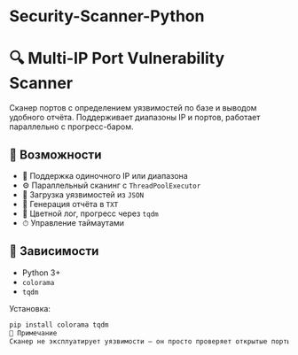 # Security-Scanner-Python
# 🔍 Multi-IP Port Vulnerability Scanner

Сканер портов с определением уязвимостей по базе и выводом удобного отчёта. Поддерживает диапазоны IP и портов, работает параллельно с прогресс-баром.

## 📌 Возможности

- 📡 Поддержка одиночного IP или диапазона
- ⚙️ Параллельный сканинг с `ThreadPoolExecutor`
- 📁 Загрузка уязвимостей из `JSON`
- 📄 Генерация отчёта в `TXT`
- 🌈 Цветной лог, прогресс через `tqdm`
- ⏱ Управление таймаутами

## 🧱 Зависимости

- Python 3+
- `colorama`
- `tqdm`

Установка:

```bash
pip install colorama tqdm
📌 Примечание
Сканер не эксплуатирует уязвимости — он просто проверяет открытые порты и сопоставляет их с базой.
